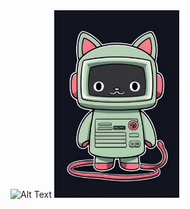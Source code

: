 <div>
  <img src="images/screen.png" width="200" height="300" alt="Alt Text">
  <img src="images/terminal.png" width="200" height="300" alt="Alt Text">
</div>
